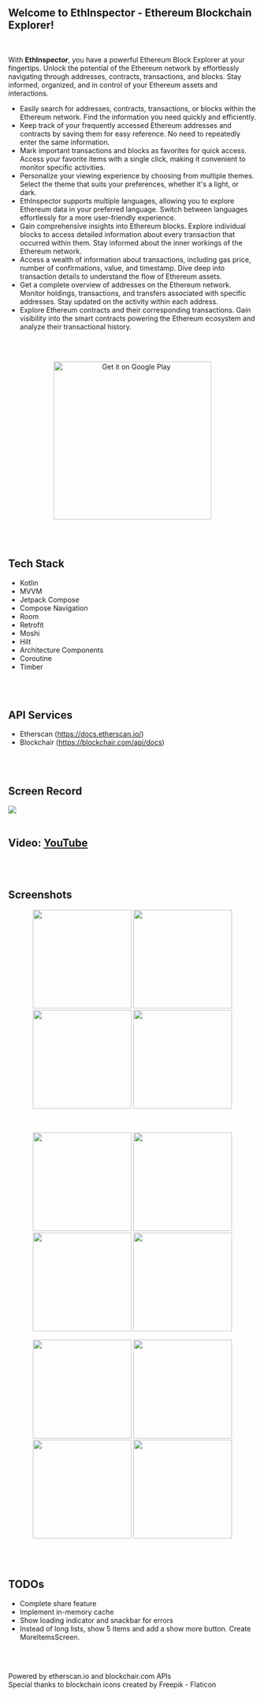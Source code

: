 ## Welcome to EthInspector - Ethereum Blockchain Explorer!

<br />

With <strong>EthInspector</strong>, you have a powerful Ethereum Block Explorer at your fingertips. Unlock the potential of the Ethereum network by effortlessly navigating through addresses, contracts, transactions, and blocks. Stay informed, organized, and in control of your Ethereum assets and interactions.

- Easily search for addresses, contracts, transactions, or blocks within the Ethereum network. Find the information you need quickly and efficiently.
- Keep track of your frequently accessed Ethereum addresses and contracts by saving them for easy reference. No need to repeatedly enter the same information.
- Mark important transactions and blocks as favorites for quick access. Access your favorite items with a single click, making it convenient to monitor specific activities.
- Personalize your viewing experience by choosing from multiple themes. Select the theme that suits your preferences, whether it's a light, or dark.
- EthInspector supports multiple languages, allowing you to explore Ethereum data in your preferred language. Switch between languages effortlessly for a more user-friendly experience.
- Gain comprehensive insights into Ethereum blocks. Explore individual blocks to access detailed information about every transaction that occurred within them. Stay informed about the inner workings of the Ethereum network.
- Access a wealth of information about transactions, including gas price, number of confirmations, value, and timestamp. Dive deep into transaction details to understand the flow of Ethereum assets.
- Get a complete overview of addresses on the Ethereum network. Monitor holdings, transactions, and transfers associated with specific addresses. Stay updated on the activity within each address.
- Explore Ethereum contracts and their corresponding transactions. Gain visibility into the smart contracts powering the Ethereum ecosystem and analyze their transactional history.

<br />
<br />
 
<p align="center">
  <a href="https://play.google.com/store/apps/details?id=com.trackie" target="_blank">
    <img alt='Get it on Google Play' src='https://play.google.com/intl/en_us/badges/images/generic/en_badge_web_generic.png' width="320" />
  </a>
</p>

<br />
<br />

## Tech Stack 
- Kotlin
- MVVM
- Jetpack Compose
- Compose Navigation
- Room
- Retrofit
- Moshi
- Hilt
- Architecture Components
- Coroutine
- Timber

<br />
<br />

## API Services 
- Etherscan (https://docs.etherscan.io/)
- Blockchair (https://blockchair.com/api/docs)

<br />
<br />

## Screen Record
<img src="https://github.com/etasdemir/eth-inspector/blob/main/media/eth_inspector.gif?raw=true">

<br />
<br />

## Video: [YouTube](https://www.youtube.com/watch?v=JZfLNECNCjM)

<br />
<br />

## Screenshots
<p align="center">
  <img src="https://github.com/etasdemir/eth-inspector/blob/main/media/screenshots/home.jpg?raw=true" width="200">
  <img src="https://github.com/etasdemir/eth-inspector/blob/main/media/screenshots/wallet_saved.jpg?raw=true" width="200">
  <img src="https://github.com/etasdemir/eth-inspector/blob/main/media/screenshots/profile.jpg?raw=true" width="200">
  <img src="https://github.com/etasdemir/eth-inspector/blob/main/media/screenshots/search_invalid.jpg?raw=true" width="200">
</p>
<br>
<p align="center">
  <img src="https://github.com/etasdemir/eth-inspector/blob/main/media/screenshots/contract.jpg?raw=true" width="200">
  <img src="https://github.com/etasdemir/eth-inspector/blob/main/media/screenshots/account.jpg?raw=true" width="200">
  <img src="https://github.com/etasdemir/eth-inspector/blob/main/media/screenshots/transaction.jpg?raw=true" width="200">
  <img src="https://github.com/etasdemir/eth-inspector/blob/main/media/screenshots/block.jpg?raw=true" width="200">
</p>
<p align="center">
  <img src="https://github.com/etasdemir/eth-inspector/blob/main/media/screenshots/saved_blocks.jpg?raw=true" width="200">
  <img src="https://github.com/etasdemir/eth-inspector/blob/main/media/screenshots/saved_transactions.jpg?raw=true" width="200">
  <img src="https://github.com/etasdemir/eth-inspector/blob/main/media/screenshots/select_language.jpg?raw=true" width="200">
  <img src="https://github.com/etasdemir/eth-inspector/blob/main/media/screenshots/select_theme.jpg?raw=true" width="200">
</p>

<br />
<br />
  
## TODOs
- Complete share feature
- Implement in-memory cache
- Show loading indicator and snackbar for errors
- Instead of long lists, show 5 items and add a show more button. Create MoreItemsScreen.

<br />
<br />
  
Powered by etherscan.io and blockchair.com APIs  
Special thanks to blockchain icons created by Freepik - Flaticon  
